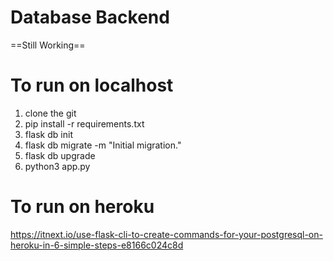 # Database Backend

==Still Working==

# To run on localhost

1. clone the git
2. pip install -r requirements.txt
3. flask db init
4. flask db migrate -m "Initial migration."
5. flask db upgrade
6. python3 app.py

# To run on heroku

https://itnext.io/use-flask-cli-to-create-commands-for-your-postgresql-on-heroku-in-6-simple-steps-e8166c024c8d

